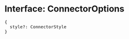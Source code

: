# Interface: ConnectorOptions

<pre>
{
  style?: <Ref to="./connector-style">ConnectorStyle</Ref>
}
</pre>
